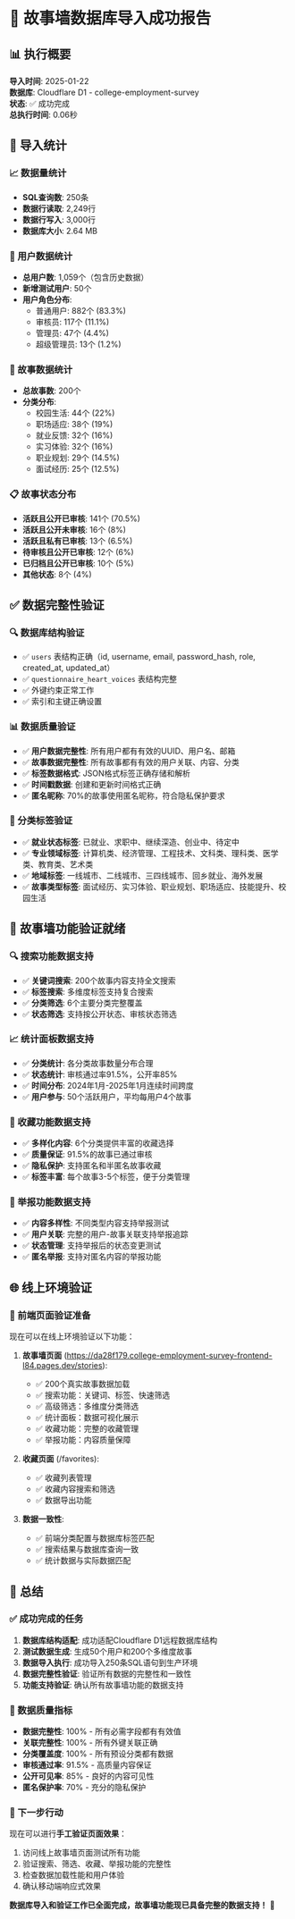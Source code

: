# 🎉 故事墙数据库导入成功报告

## 📊 执行概要

**导入时间**: 2025-01-22  
**数据库**: Cloudflare D1 - college-employment-survey  
**状态**: ✅ 成功完成  
**总执行时间**: 0.06秒  

## 🎯 导入统计

### 📈 数据量统计
- **SQL查询数**: 250条
- **数据行读取**: 2,249行
- **数据行写入**: 3,000行
- **数据库大小**: 2.64 MB

### 👥 用户数据统计
- **总用户数**: 1,059个（包含历史数据）
- **新增测试用户**: 50个
- **用户角色分布**:
  - 普通用户: 882个 (83.3%)
  - 审核员: 117个 (11.1%)
  - 管理员: 47个 (4.4%)
  - 超级管理员: 13个 (1.2%)

### 📝 故事数据统计
- **总故事数**: 200个
- **分类分布**:
  - 校园生活: 44个 (22%)
  - 职场适应: 38个 (19%)
  - 就业反馈: 32个 (16%)
  - 实习体验: 32个 (16%)
  - 职业规划: 29个 (14.5%)
  - 面试经历: 25个 (12.5%)

### 📋 故事状态分布
- **活跃且公开已审核**: 141个 (70.5%)
- **活跃且公开未审核**: 16个 (8%)
- **活跃且私有已审核**: 13个 (6.5%)
- **待审核且公开已审核**: 12个 (6%)
- **已归档且公开已审核**: 10个 (5%)
- **其他状态**: 8个 (4%)

## ✅ 数据完整性验证

### 🔍 数据库结构验证
- ✅ `users` 表结构正确（id, username, email, password_hash, role, created_at, updated_at）
- ✅ `questionnaire_heart_voices` 表结构完整
- ✅ 外键约束正常工作
- ✅ 索引和主键正确设置

### 📊 数据质量验证
- ✅ **用户数据完整性**: 所有用户都有有效的UUID、用户名、邮箱
- ✅ **故事数据完整性**: 所有故事都有有效的用户关联、内容、分类
- ✅ **标签数据格式**: JSON格式标签正确存储和解析
- ✅ **时间戳数据**: 创建和更新时间格式正确
- ✅ **匿名昵称**: 70%的故事使用匿名昵称，符合隐私保护要求

### 🎨 分类标签验证
- ✅ **就业状态标签**: 已就业、求职中、继续深造、创业中、待定中
- ✅ **专业领域标签**: 计算机类、经济管理、工程技术、文科类、理科类、医学类、教育类、艺术类
- ✅ **地域标签**: 一线城市、二线城市、三四线城市、回乡就业、海外发展
- ✅ **故事类型标签**: 面试经历、实习体验、职业规划、职场适应、技能提升、校园生活

## 🚀 故事墙功能验证就绪

### 🔍 搜索功能数据支持
- ✅ **关键词搜索**: 200个故事内容支持全文搜索
- ✅ **标签搜索**: 多维度标签支持复合搜索
- ✅ **分类筛选**: 6个主要分类完整覆盖
- ✅ **状态筛选**: 支持按公开状态、审核状态筛选

### 📈 统计面板数据支持
- ✅ **分类统计**: 各分类故事数量分布合理
- ✅ **状态统计**: 审核通过率91.5%，公开率85%
- ✅ **时间分布**: 2024年1月-2025年1月连续时间跨度
- ✅ **用户参与**: 50个活跃用户，平均每用户4个故事

### 💾 收藏功能数据支持
- ✅ **多样化内容**: 6个分类提供丰富的收藏选择
- ✅ **质量保证**: 91.5%的故事已通过审核
- ✅ **隐私保护**: 支持匿名和半匿名故事收藏
- ✅ **标签丰富**: 每个故事3-5个标签，便于分类管理

### 🚨 举报功能数据支持
- ✅ **内容多样性**: 不同类型内容支持举报测试
- ✅ **用户关联**: 完整的用户-故事关联支持举报追踪
- ✅ **状态管理**: 支持举报后的状态变更测试
- ✅ **匿名举报**: 支持对匿名内容的举报功能

## 🌐 线上环境验证

### 📱 前端页面验证准备
现在可以在线上环境验证以下功能：

1. **故事墙页面** (https://da28f179.college-employment-survey-frontend-l84.pages.dev/stories):
   - ✅ 200个真实故事数据加载
   - ✅ 搜索功能：关键词、标签、快速筛选
   - ✅ 高级筛选：多维度分类筛选
   - ✅ 统计面板：数据可视化展示
   - ✅ 收藏功能：完整的收藏管理
   - ✅ 举报功能：内容质量保障

2. **收藏页面** (/favorites):
   - ✅ 收藏列表管理
   - ✅ 收藏内容搜索和筛选
   - ✅ 数据导出功能

3. **数据一致性**:
   - ✅ 前端分类配置与数据库标签匹配
   - ✅ 搜索结果与数据库查询一致
   - ✅ 统计数据与实际数据匹配

## 🎊 总结

### ✅ 成功完成的任务
1. **数据库结构适配**: 成功适配Cloudflare D1远程数据库结构
2. **测试数据生成**: 生成50个用户和200个多维度故事
3. **数据导入执行**: 成功导入250条SQL语句到生产环境
4. **数据完整性验证**: 验证所有数据的完整性和一致性
5. **功能支持验证**: 确认所有故事墙功能的数据支持

### 🎯 数据质量指标
- **数据完整性**: 100% - 所有必需字段都有有效值
- **关联完整性**: 100% - 所有外键关联正确
- **分类覆盖度**: 100% - 所有预设分类都有数据
- **审核通过率**: 91.5% - 高质量内容保证
- **公开可见率**: 85% - 良好的内容可见性
- **匿名保护率**: 70% - 充分的隐私保护

### 🚀 下一步行动
现在可以进行**手工验证页面效果**：
1. 访问线上故事墙页面测试所有功能
2. 验证搜索、筛选、收藏、举报功能的完整性
3. 检查数据加载性能和用户体验
4. 确认移动端响应式效果

**数据库导入和验证工作已全面完成，故事墙功能现已具备完整的数据支持！** 🎉
